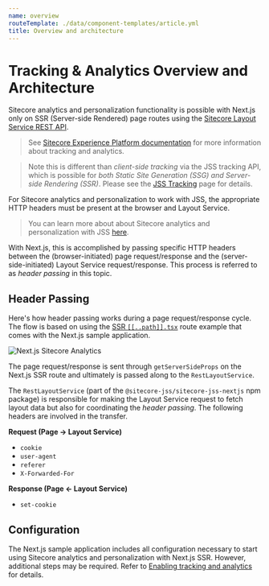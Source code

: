 ```yaml
---
name: overview
routeTemplate: ./data/component-templates/article.yml
title: Overview and architecture
---
```

# Tracking & Analytics Overview and Architecture

Sitecore analytics and personalization functionality is possible with Next.js only on SSR (Server-side Rendered) page routes using the [Sitecore Layout Service REST API](/docs/fundamentals/services/layout-service).

> See [Sitecore Experience Platform documentation](https://doc.sitecore.com/developers/101/sitecore-experience-platform/en/web-tracking.html) for more information about tracking and analytics.

> Note this is different than *client-side tracking* via the JSS tracking API, which is possible for *both Static Site Generation (SSG) and Server-side Rendering (SSR)*. Please see the [JSS Tracking](/docs/fundamentals/services/tracking) page for details.

For Sitecore analytics and personalization to work with JSS, the appropriate HTTP headers must be present at the browser and Layout Service.

> You can learn more about about Sitecore analytics and personalization with JSS [here](/docs/fundamentals/personalization).

With Next.js, this is accomplished by passing specific HTTP headers between the (browser-initiated) page request/response and the (server-side-initiated) Layout Service request/response. This process is referred to as *header passing* in this topic.

## Header Passing

Here's how header passing works during a page request/response cycle. The flow is based on using the [SSR `[[..path]].tsx`](https://github.com/Sitecore/jss/blob/master/samples/nextjs/src/pages/%5B%5B%2E%2E%2Epath%5D%5D.SSR.tsx) route example that comes with the Next.js sample application.

<img src="/assets/img/nextjs-sitecore-analytics.svg" alt="Next.js Sitecore Analytics" />

The page request/response is sent through `getServerSideProps` on the Next.js SSR route and ultimately is passed along to the `RestLayoutService`.

The `RestLayoutService` (part of the `@sitecore-jss/sitecore-jss-nextjs` npm package) is responsible for making the Layout Service request to fetch layout data but also for coordinating the *header passing*. The following headers are involved in the transfer.

**Request (Page -> Layout Service)**
* `cookie`
* `user-agent`
* `referer`
* `X-Forwarded-For`

**Response (Page <- Layout Service)**
* `set-cookie`


## Configuration

The Next.js sample application includes all configuration necessary to start using Sitecore analytics and personalization with Next.js SSR. However, additional steps may be required. Refer to [Enabling tracking and analytics](/docs/nextjs/tracking-and-analytics/configuration) for details.
